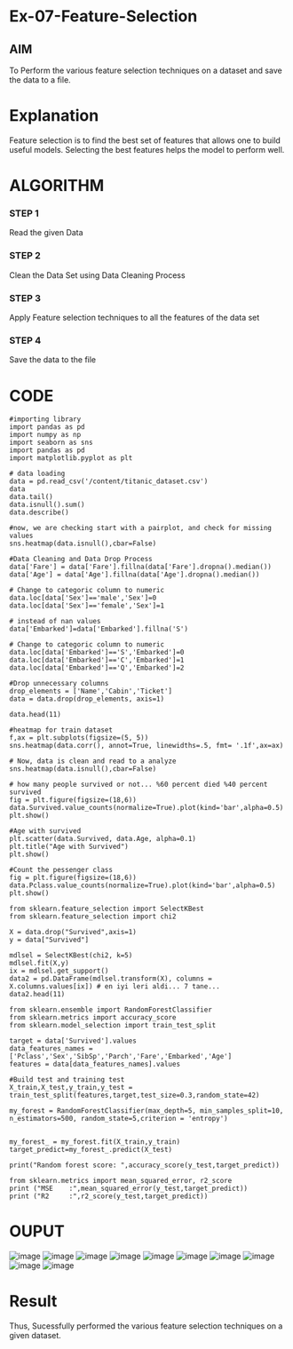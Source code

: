 # Ex-07-Feature-Selection
## AIM
To Perform the various feature selection techniques on a dataset and save the data to a file. 

# Explanation
Feature selection is to find the best set of features that allows one to build useful models.
Selecting the best features helps the model to perform well. 

# ALGORITHM
### STEP 1
Read the given Data
### STEP 2
Clean the Data Set using Data Cleaning Process
### STEP 3
Apply Feature selection techniques to all the features of the data set
### STEP 4
Save the data to the file

# CODE
```
#importing library
import pandas as pd
import numpy as np
import seaborn as sns
import pandas as pd
import matplotlib.pyplot as plt

# data loading
data = pd.read_csv('/content/titanic_dataset.csv')
data
data.tail()
data.isnull().sum()
data.describe()

#now, we are checking start with a pairplot, and check for missing values
sns.heatmap(data.isnull(),cbar=False)

#Data Cleaning and Data Drop Process
data['Fare'] = data['Fare'].fillna(data['Fare'].dropna().median())
data['Age'] = data['Age'].fillna(data['Age'].dropna().median())

# Change to categoric column to numeric
data.loc[data['Sex']=='male','Sex']=0
data.loc[data['Sex']=='female','Sex']=1

# instead of nan values
data['Embarked']=data['Embarked'].fillna('S')

# Change to categoric column to numeric
data.loc[data['Embarked']=='S','Embarked']=0
data.loc[data['Embarked']=='C','Embarked']=1
data.loc[data['Embarked']=='Q','Embarked']=2

#Drop unnecessary columns
drop_elements = ['Name','Cabin','Ticket']
data = data.drop(drop_elements, axis=1)

data.head(11)

#heatmap for train dataset
f,ax = plt.subplots(figsize=(5, 5))
sns.heatmap(data.corr(), annot=True, linewidths=.5, fmt= '.1f',ax=ax)

# Now, data is clean and read to a analyze
sns.heatmap(data.isnull(),cbar=False)

# how many people survived or not... %60 percent died %40 percent survived
fig = plt.figure(figsize=(18,6))
data.Survived.value_counts(normalize=True).plot(kind='bar',alpha=0.5)
plt.show()

#Age with survived
plt.scatter(data.Survived, data.Age, alpha=0.1)
plt.title("Age with Survived")
plt.show()

#Count the pessenger class
fig = plt.figure(figsize=(18,6))
data.Pclass.value_counts(normalize=True).plot(kind='bar',alpha=0.5)
plt.show()

from sklearn.feature_selection import SelectKBest
from sklearn.feature_selection import chi2

X = data.drop("Survived",axis=1)
y = data["Survived"]

mdlsel = SelectKBest(chi2, k=5)
mdlsel.fit(X,y)
ix = mdlsel.get_support()
data2 = pd.DataFrame(mdlsel.transform(X), columns = X.columns.values[ix]) # en iyi leri aldi... 7 tane...
data2.head(11)

from sklearn.ensemble import RandomForestClassifier
from sklearn.metrics import accuracy_score
from sklearn.model_selection import train_test_split

target = data['Survived'].values
data_features_names = ['Pclass','Sex','SibSp','Parch','Fare','Embarked','Age']
features = data[data_features_names].values

#Build test and training test
X_train,X_test,y_train,y_test = train_test_split(features,target,test_size=0.3,random_state=42)

my_forest = RandomForestClassifier(max_depth=5, min_samples_split=10, n_estimators=500, random_state=5,criterion = 'entropy')


my_forest_ = my_forest.fit(X_train,y_train)
target_predict=my_forest_.predict(X_test)

print("Random forest score: ",accuracy_score(y_test,target_predict))

from sklearn.metrics import mean_squared_error, r2_score
print ("MSE    :",mean_squared_error(y_test,target_predict))
print ("R2     :",r2_score(y_test,target_predict))
```
# OUPUT
![image](https://github.com/NathinR/Ex-07-Feature-Selection/assets/118679646/ede6e499-5da5-4ed9-b351-c399a193b608)
![image](https://github.com/NathinR/Ex-07-Feature-Selection/assets/118679646/21be111c-d5aa-45f1-b1eb-bdfcadadaac8)
![image](https://github.com/NathinR/Ex-07-Feature-Selection/assets/118679646/7cd3996b-97b9-4afc-86b1-008753de6537)
![image](https://github.com/NathinR/Ex-07-Feature-Selection/assets/118679646/24af7847-2a3b-46db-b59b-1638442a7bfd)
![image](https://github.com/NathinR/Ex-07-Feature-Selection/assets/118679646/6e6a671e-0ef3-4748-9e00-0eceed97411a)
![image](https://github.com/NathinR/Ex-07-Feature-Selection/assets/118679646/e2124e46-e327-4b73-90cc-724beea44f16)
![image](https://github.com/NathinR/Ex-07-Feature-Selection/assets/118679646/0fc18731-2e25-429b-b145-22d44267158b)
![image](https://github.com/NathinR/Ex-07-Feature-Selection/assets/118679646/fc9f9ccf-f0f0-4479-a7f5-5c69e4b412af)
![image](https://github.com/NathinR/Ex-07-Feature-Selection/assets/118679646/d3adcb66-45c0-46ce-a65a-8f4675097f3f)
![image](https://github.com/NathinR/Ex-07-Feature-Selection/assets/118679646/789ecdfe-9367-4624-93a8-ffef1772d208)

# Result
Thus, Sucessfully performed the various feature selection techniques on a given dataset.
